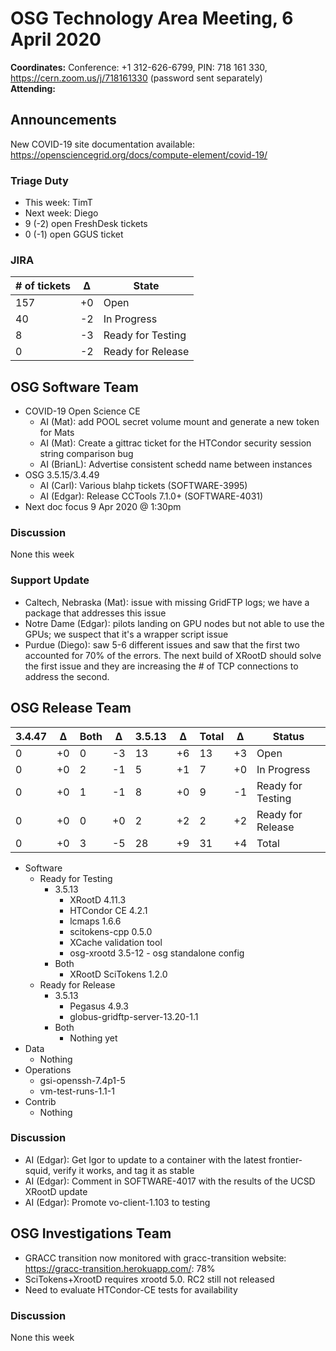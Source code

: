 # OSG Technology Area Meeting,  6 April 2020

**Coordinates:** Conference: +1 312-626-6799, PIN: 718 161 330, <https://cern.zoom.us/j/718161330> (password sent separately)  
**Attending:**  


## Announcements

New COVID-19 site documentation available: <https://opensciencegrid.org/docs/compute-element/covid-19/>  


### Triage Duty

-   This week: TimT
-   Next week: Diego
-   9 (-2) open FreshDesk tickets
-   0 (-1) open GGUS ticket


### JIRA

| # of tickets | &Delta; | State             |
|------------ |------- |----------------- |
| 157          | +0      | Open              |
| 40           | -2      | In Progress       |
| 8            | -3      | Ready for Testing |
| 0            | -2      | Ready for Release |


## OSG Software Team

-   COVID-19 Open Science CE  
    -   AI (Mat): add POOL secret volume mount and generate a new token for Mats
    -   AI (Mat): Create a gittrac ticket for the HTCondor security session string comparison bug
    -   AI (BrianL): Advertise consistent schedd name between instances
-   OSG 3.5.15/3.4.49  
    -   AI (Carl): Various blahp tickets (SOFTWARE-3995)
    -   AI (Edgar): Release CCTools 7.1.0+ (SOFTWARE-4031)
-   Next doc focus 9 Apr 2020 @ 1:30pm


### Discussion

None this week  


### Support Update

-   Caltech, Nebraska (Mat): issue with missing GridFTP logs; we have a package that addresses this issue
-   Notre Dame (Edgar): pilots landing on GPU nodes but not able to use the GPUs; we suspect that it's a wrapper script issue
-   Purdue (Diego): saw 5-6 different issues and saw that the first two accounted for 70% of the errors. The next build of XRootD should solve the first issue and they are increasing the # of TCP connections to address the second.


## OSG Release Team

| 3.4.47 | &Delta; | Both | &Delta; | 3.5.13 | &Delta; | Total | &Delta; | Status            |
| ------ | ------- | ---- | ------- | ------ | ------- | ----- | ------- | ----------------- |
| 0      | +0      | 0    | -3      | 13     | +6      | 13    | +3      | Open              |
| 0      | +0      | 2    | -1      | 5      | +1      | 7     | +0      | In Progress       |
| 0      | +0      | 1    | -1      | 8      | +0      | 9     | -1      | Ready for Testing |
| 0      | +0      | 0    | +0      | 2      | +2      | 2     | +2      | Ready for Release |
| 0      | +0      | 3    | -5      | 28     | +9      | 31    | +4      | Total             |

-   Software  
    -   Ready for Testing  
        -   3.5.13  
            -   XRootD 4.11.3
            -   HTCondor CE 4.2.1
            -   lcmaps 1.6.6
            -   scitokens-cpp 0.5.0
            -   XCache validation tool
            -   osg-xrootd 3.5-12 - osg standalone config
        -   Both  
            -   XRootD SciTokens 1.2.0
    -   Ready for Release  
        -   3.5.13  
            -   Pegasus 4.9.3
            -   globus-gridftp-server-13.20-1.1
        -   Both  
            -   Nothing yet
-   Data  
    -   Nothing
-   Operations  
    -   gsi-openssh-7.4p1-5
    -   vm-test-runs-1.1-1
-   Contrib  
    -   Nothing


### Discussion

-   AI (Edgar): Get Igor to update to a container with the latest frontier-squid, verify it works, and tag it as stable
-   AI (Edgar): Comment in SOFTWARE-4017 with the results of the UCSD XRootD update
-   AI (Edgar): Promote vo-client-1.103 to testing


## OSG Investigations Team

-   GRACC transition now monitored with gracc-transition website: <https://gracc-transition.herokuapp.com/>: 78%
-   SciTokens+XrootD requires xrootd 5.0.  RC2 still not released
-   Need to evaluate HTCondor-CE tests for availability


### Discussion

None this week
